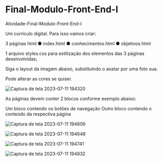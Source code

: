 # Final-Modulo-Front-End-I
Atividade-Final-Modulo-Front-End-I

Um currículo digital.
Para isso vamos criar:

3 páginas html
● index.html
● conhecimentos.html
● objetivos.html

1 arquivo styles.css para estilização dos elementos das 3 páginas desenvolvidas;

Siga o layout da imagem abaixo, substituindo o avatar por uma foto sua.

Pode alterar as cores se quiser.


![Captura de tela 2023-07-11 194320](https://github.com/RogerioFernandesSilva/Final-Modulo-Front-End-I/assets/106206470/e10c7d81-5f06-4547-be1a-3b295011bcf4)


As páginas devem conter 2 blocos conforme exemplo abaixo:

Um bloco contendo os botões de navegação
Outro bloco contendo o conteúdo da respectiva página


![Captura de tela 2023-07-11 194606](https://github.com/RogerioFernandesSilva/Final-Modulo-Front-End-I/assets/106206470/737ff383-8faf-446d-84b6-10ba1ef65fe7)


![Captura de tela 2023-07-11 194648](https://github.com/RogerioFernandesSilva/Final-Modulo-Front-End-I/assets/106206470/7b0592ba-a37b-4f80-b638-5dba8d428bab)


![Captura de tela 2023-07-11 194741](https://github.com/RogerioFernandesSilva/Final-Modulo-Front-End-I/assets/106206470/43009041-e7b3-47ff-9944-bc99372a0bde)


![Captura de tela 2023-07-11 194832](https://github.com/RogerioFernandesSilva/Final-Modulo-Front-End-I/assets/106206470/3efc581e-ca95-44fe-be57-2798ab4f15ad)
